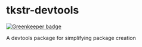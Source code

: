# tkstr-devtools

[![Greenkeeper badge](https://badges.greenkeeper.io/effervescentia/devtools.svg)](https://greenkeeper.io/)

A devtools package for simplifying package creation
